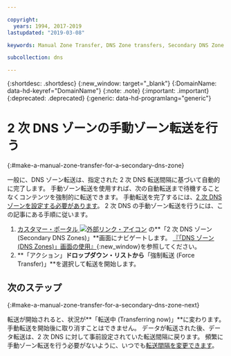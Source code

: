 ```yaml
---

copyright:
  years: 1994, 2017-2019
lastupdated: "2019-03-08"

keywords: Manual Zone Transfer, DNS Zone transfers, Secondary DNS Zone

subcollection: dns

---
```


{:shortdesc: .shortdesc}
{:new_window: target="_blank"}
{:DomainName: data-hd-keyref="DomainName"}
{:note: .note}
{:important: .important}
{:deprecated: .deprecated}
{:generic: data-hd-programlang="generic"}


# 2 次 DNS ゾーンの手動ゾーン転送を行う
{:#make-a-manual-zone-transfer-for-a-secondary-dns-zone}

一般に、DNS ゾーン転送は、指定された 2 次 DNS 転送間隔に基づいて自動的に完了します。 手動ゾーン転送を使用すれば、次の自動転送まで待機することなくコンテンツを強制的に転送できます。 手動転送を完了するには、[2 次 DNS ゾーンを設定する必要があります](/docs/infrastructure/dns?topic=dns-add-a-secondary-dns-zone)。 2 次 DNS の手動ゾーン転送を行うには、この記事にある手順に従います。

1. [カスタマー・ポータル ![外部リンク・アイコン](../../icons/launch-glyph.svg "外部リンク・アイコン")](https://{DomainName}/) の**「2 次 DNS ゾーン (Secondary DNS Zones)」**画面にナビゲートします。 [『「DNS ゾーン (DNS Zones)」画面の使用』](/docs/infrastructure/dns?topic=dns-how-to-use-the-domain-registration-screen){:new_window}を参照してください。
2. **「アクション」**ドロップダウン・リストから**「強制転送 (Force Transfer)」**を選択して転送を開始します。

## 次のステップ
{:#make-a-manual-zone-transfer-for-a-secondary-dns-zone-next}

転送が開始されると、状況が**「転送中 (Transferring now)」**に変わります。 手動転送を開始後に取り消すことはできません。 データが転送された後、データ転送は、2 次 DNS に対して事前設定されていた転送間隔に戻ります。 頻繁に手動ゾーン転送を行う必要がないように、いつでも[転送間隔を変更できます](/docs/infrastructure/dns?topic=dns-edit-a-secondary-dns-zone)。
